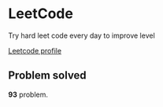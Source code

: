 # LeetCode

Try hard leet code every day to improve level

[ Leetcode profile ](https://leetcode.com/u/orgball2608/)

## Problem solved

**93** problem.
